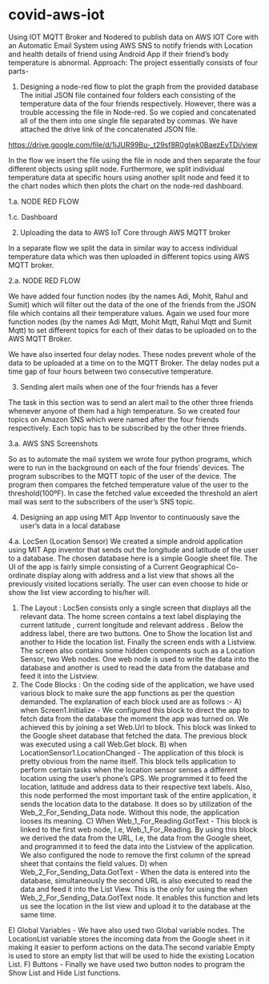 # covid-aws-iot
Using IOT MQTT Broker and Nodered to publish data on AWS IOT Core with an Automatic Email System using AWS SNS to notify friends with Location and health details of friend using Android App if their friend’s body temperature is abnormal.
Approach:
The project essentially consists of four parts-

1.	Designing a node-red flow to plot the graph from the provided database
The initial JSON file contained four folders each consisting of the temperature data of the four friends respectively. However, there was a trouble accessing the file in Node-red. So we copied and concatenated all of the them into one single file separated by commas. We have attached the drive link of the concatenated JSON file.

https://drive.google.com/file/d/1jJUR99Bu-_t29sf8R0glwk0BaezEvTDi/view

In the flow we insert the file using the file in node and then separate the four different objects using split node. Furthermore, we split individual temperature data at specific hours using another split node and feed it to the chart nodes which then plots the chart on the node-red dashboard.

1.a.	NODE RED FLOW

 

1.c.	Dashboard




 
 







2.	Uploading the data to AWS IoT Core through AWS MQTT broker


In a separate flow we split the data in similar way to access individual temperature data which was then uploaded in different topics using AWS MQTT broker.
 
2.a.	NODE RED FLOW

We have added four function nodes (by the names Adi, Mohit, Rahul and Sumit) which will filter out the data of the one of the friends from the JSON file which contains all their temperature values. Again we used four more function nodes (by the names Adi Mqtt, Mohit Mqtt, Rahul Mqtt and Sumit Mqtt) to set different topics for each of their datas to be uploaded on to the AWS MQTT Broker.

We have also inserted four delay nodes. These nodes prevent whole of the data to be uploaded at a time on to the MQTT Broker. The delay nodes put a time gap of four hours between two consecutive temperature.


3.	Sending alert mails when one of the four friends has a fever


The task in this section was to send an alert mail to the other three friends whenever anyone of them had a high temperature. So we created four topics on Amazon SNS which were named after the four friends respectively. Each topic has to be subscribed by the other three friends.
 
3.a.	AWS SNS Screenshots







 
 


So as to automate the mail system we wrote four python programs, which were to run in the background on each of the four friends’ devices. The program subscribes to the MQTT topic of the user of the device. The program then compares the fetched temperature value of the user to the threshold(100ºF). In case the fetched value exceeded the threshold an alert mail was sent to the subscribers of the user’s SNS topic.








4.	Designing an app using MIT App Inventor to continuously save the user’s data in a local database

4.a.	LocSen (Location Sensor)
We created a simple android application using MIT App inventor that sends out the longitude and latitude of the user to a database. The chosen database here is a simple Google sheet file. The UI of the app is fairly simple consisting of a Current Geographical Co-ordinate display along with address and a list view that shows all the previously visited locations serially. The user can even choose to hide or show the list view according to his/her will.
 
1.	The Layout : LocSen consists only a single screen that displays all the relevant data. The home screen contains a text label displaying the current latitude , current longitude and relevant address . Below the address label, there are two buttons. One to Show the location list and another to Hide the location list. Finally the screen ends with a Listview. The screen also contains some hidden components such as a Location Sensor, two Web nodes. One web node is used to write the data into the database and another is used to read the data from the database and feed it into the Listview.
2.	The Code Blocks : On the coding side of the application, we have used various block to make sure the app functions as per the question demanded. The explanation of each block used are as follows :-
A)	when Screen1.Initialize - We configured this block to direct the app to fetch data from the	database the moment the app was turned on. We achieved this by joining a set Web.Url to block. This block was linked to the Google sheet database that fetched the data. The previous block was executed using a call Web.Get block.
B)	when LocationSensor1.LocationChanged - The application of this block is pretty obvious from the name itself. This block tells application to perform certain tasks when the location sensor senses a different location using the user’s phone’s GPS. We programmed it to feed the location, latitude and address data to their respective text labels. Also, this node performed the most important task of the entire application, it sends the location data to the database. It does so by utilization of the Web_2_For_Sending_Data node. Without this node, the application looses its	meaning.
C)	When Web_1_For_Reading.GotText - This block is linked to the first web node, I.e, Web_1_For_Reading. By using this block we derived the data from the URL, I.e, the data from the Google sheet, and programmed it to feed the data into the Listview of the application. We also	configured the node to remove the first column of the spread sheet that contains the field values.
D)	when Web_2_For_Sending_Data.GotText - When the data is entered into the database, simultaneously the second URL is also executed to read the data and feed it into the List View. This is the only for using the when Web_2_For_Sending_Data.GotText node. It enables this function and lets us see the location in the list view and upload it to the database at the same time.
 
E)	Global Variables - We have also used two Global variable nodes. The LocationList variable stores the	incoming data from the Google sheet in it making it easier to perform actions on the data.The second variable Empty is used to store an empty list that will be used to hide the	existing Location List.
F)	Buttons - Finally we have used two button nodes to program the Show List
and Hide List functions.


